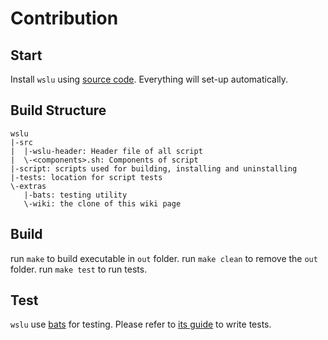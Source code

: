 # Contribution

## Start

Install `wslu` using [source code](https://github.com/patrick330602/wslu/wiki/Installation#install-from-source-code). Everything will set-up automatically.

## Build Structure

```
wslu
|-src
|  |-wslu-header: Header file of all script
|  \-<components>.sh: Components of script
|-script: scripts used for building, installing and uninstalling
|-tests: location for script tests
\-extras
   |-bats: testing utility
   \-wiki: the clone of this wiki page
```

## Build

run `make` to build executable in `out` folder.
run `make clean` to remove the `out` folder.
run `make test` to run tests.

## Test

`wslu` use [bats](https://github.com/bats-core/bats-core) for testing. Please refer to [its guide](https://github.com/bats-core/bats-core#writing-tests) to write tests.

